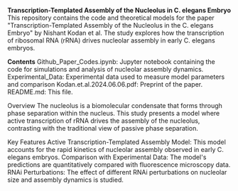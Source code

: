 **Transcription-Templated Assembly of the Nucleolus in C. elegans Embryo**
This repository contains the code and theoretical models for the paper "Transcription-Templated Assembly of the Nucleolus in the C. elegans Embryo" by Nishant Kodan et al. The study explores how the transcription of ribosomal RNA (rRNA) drives nucleolar assembly in early C. elegans embryos.

**Contents**
Github_Paper_Codes.ipynb: Jupyter notebook containing the code for simulations and analysis of nucleolar assembly dynamics.
Experimental_Data: Experimental data used to measure model parameters and comparison
Kodan.et.al.2024.06.06.pdf: Preprint of the paper.
README.md: This file.

Overview
The nucleolus is a biomolecular condensate that forms through phase separation within the nucleus. This study presents a model where active transcription of rRNA drives the assembly of the nucleolus, contrasting with the traditional view of passive phase separation.

Key Features
Active Transcription-Templated Assembly Model: This model accounts for the rapid kinetics of nucleolar assembly observed in early C. elegans embryos.
Comparison with Experimental Data: The model's predictions are quantitatively compared with fluorescence microscopy data.
RNAi Perturbations: The effect of different RNAi perturbations on nucleolar size and assembly dynamics is studied.

